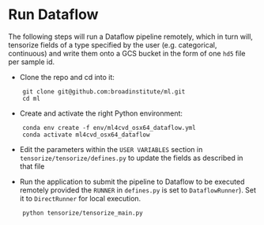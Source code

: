 # Run Dataflow
The following steps will run a Dataflow pipeline remotely, which in turn will, tensorize fields of a type
specified by the user (e.g. categorical, continuous) and write them onto a GCS bucket in the form of
one `hd5` file per sample id.

* Clone the repo and cd into it:
```
    git clone git@github.com:broadinstitute/ml.git
    cd ml
```

* Create and activate the right Python environment:
```
    conda env create -f env/ml4cvd_osx64_dataflow.yml
    conda activate ml4cvd_osx64_dataflow
```

* Edit the parameters within the `USER VARIABLES` section in `tensorize/tensorize/defines.py` to update the fields as described in that file

* Run the application to submit the pipeline to Dataflow to be executed remotely provided the
`RUNNER` in `defines.py` is set to `DataflowRunner`). Set it to `DirectRunner` for local execution.
```
    python tensorize/tensorize_main.py
```
